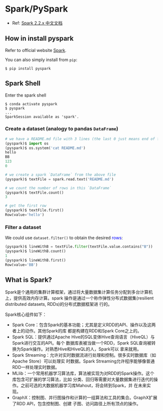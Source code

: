 # Spark/PySpark

* Ref: [Spark 2.2.x 中文文档](https://spark-reference-doc-cn.readthedocs.io/zh_CN/latest/programming-guide/quick-start.html)
## How in install pyspark

Refer to official website [Spark](https://spark.apache.org/downloads.html).

You can also simply install from `pip`:

```shell
$ pip install pyspark
```

## Spark Shell
Enter the spark shell
```shell
$ conda activate pyspark
$ pyspark
...
SparkSession available as 'spark'.
```

### Create a dataset (analogy to pandas `DataFrame`)

```python
# we have a README.md file with 3 lines (the last 0 just means end of file)
(pyspark)$ import os
(pyspark)$ os.system('cat README.md')
hello
BB
123
0

# we create a spark `DataFrame` from the above file
(pyspark)$ textFile = spark.read.text('README.md')

# we count the number of rows in this `DataFrame`
(pyspark)$ textFile.count()
3

# get the first row
(pyspark)$ textFile.first()
Row(value='hello')
```

### Filter a dataset

We could use `dataset.filter()` to obtain the desired
<t style="color:blue">rows</t>:

```python
(pyspark)$ lineWithB = textFile.filter(textFile.value.contains("B"))
(pyspark)$ lineWithB.count()
1
(pyspark)$ lineWithB.first()
Row(value='BB')
```

## What is Spark?
Spark是个通用的集群计算框架，通过将大量数据集计算任务分配到多台计算机上，提供高效内存计算。spark
操作是通过一个称作弹性分布式数据集(resilient distributed datasets, RDDs)的分布式数据框架进
行的。

Spark核心组件如下：

- Spark Core：包含Spark的基本功能；尤其是定义RDD的API、操作以及这两者上的动作。其他Spark的库
  都是构建在RDD和Spark Core之上的。
- Spark SQL：提供通过Apache Hive的SQL变体Hive查询语言（HiveQL）与Spark进行交互的API。每个
  数据库表被当做一个RDD，Spark SQL查询被转换为Spark操作。对熟悉Hive和HiveQL的人，Spark可以
  拿来就用。
- Spark Streaming：允许对实时数据流进行处理和控制。很多实时数据库（如Apache Store）可以处理实
  时数据。Spark Streaming允许程序能够像普通RDD一样处理实时数据。
- MLlib：一个常用机器学习算法库，算法被实现为对RDD的Spark操作。这个库包含可扩展的学习算法，比如
  分类、回归等需要对大量数据集进行迭代的操作。之前可选的大数据机器学习库Mahout，将会转到Spark，并
  在未来实现。
- GraphX：控制图、并行图操作和计算的一组算法和工具的集合。GraphX扩展了RDD API，包含控制图、创建
  子图、访问路径上所有顶点的操作。
